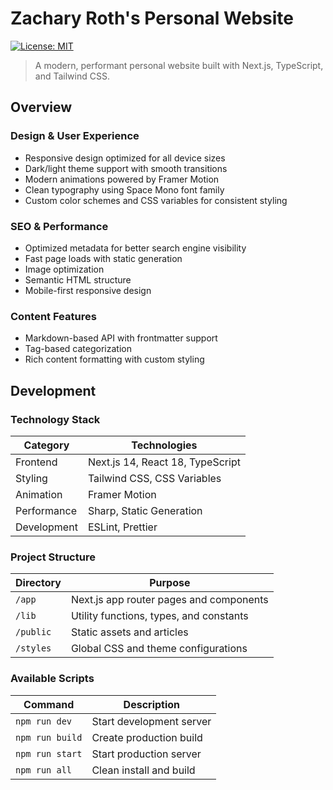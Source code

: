 # Zachary Roth's Personal Website

[![License: MIT](https://img.shields.io/badge/License-MIT-yellow.svg)](https://opensource.org/licenses/MIT)

> A modern, performant personal website built with Next.js, TypeScript, and Tailwind CSS. 

## Overview

### Design & User Experience
- Responsive design optimized for all device sizes
- Dark/light theme support with smooth transitions
- Modern animations powered by Framer Motion
- Clean typography using Space Mono font family
- Custom color schemes and CSS variables for consistent styling

### SEO & Performance
- Optimized metadata for better search engine visibility
- Fast page loads with static generation
- Image optimization
- Semantic HTML structure
- Mobile-first responsive design

### Content Features
- Markdown-based API with frontmatter support
- Tag-based categorization
- Rich content formatting with custom styling

## Development

### Technology Stack

| Category | Technologies |
|----------|--------------|
| Frontend | Next.js 14, React 18, TypeScript |
| Styling | Tailwind CSS, CSS Variables |
| Animation | Framer Motion |
| Performance | Sharp, Static Generation |
| Development | ESLint, Prettier |

### Project Structure

| Directory | Purpose |
|-----------|---------|
| `/app` | Next.js app router pages and components |
| `/lib` | Utility functions, types, and constants |
| `/public` | Static assets and articles |
| `/styles` | Global CSS and theme configurations |


### Available Scripts

| Command | Description |
|---------|-------------|
| `npm run dev` | Start development server |
| `npm run build` | Create production build |
| `npm run start` | Start production server |
| `npm run all` | Clean install and build |